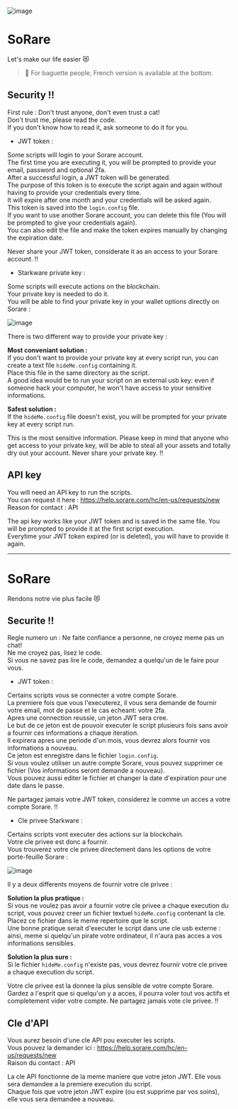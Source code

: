 ![image](https://user-images.githubusercontent.com/116301478/197419985-26485cfc-cb53-4a91-bf2a-f8b6dfce33db.png)

# SoRare
Let's make our life easier :heart_eyes_cat:

> :bread: For baguette people, French version is available at the bottom.

## Security :bangbang:
First rule : Don't trust anyone, don't even trust a cat!  
Don't trust me, please read the code.  
If you don't know how to read it, ask someone to do it for you.

- JWT token :

Some scripts will login to your Sorare account.  
The first time you are executing it, you will be prompted to provide your email, password and optional 2fa.  
After a successful login, a JWT token will be generated.  
The purpose of this token is to execute the script again and again without having to provide your credentials every time.  
It will expire after one month and your credentials will be asked again.  
This token is saved into the `login.config` file.  
If you want to use another Sorare account, you can delete this file (You will be prompted to give your credentials again).  
You can also edit the file and make the token expires manually by changing the expiration date.

Never share your JWT token, considerate it as an access to your Sorare account. :bangbang:

- Starkware private key :

Some scripts will execute actions on the blockchain.  
Your private key is needed to do it.  
You will be able to find your private key in your wallet options directly on Sorare :

![image](https://user-images.githubusercontent.com/116301478/197422002-5dadfad2-9625-4597-aee3-8235f63e452a.png)

There is two different way to provide your private key :

**Most conveniant solution :**  
If you don't want to provide your private key at every script run, you can create a text file `hideMe.config` containing it.  
Place this file in the same directory as the script.  
A good idea would be to run your script on an external usb key: even if someone hack your computer, he won't have access to your sensitive informations.

**Safest solution :**  
If the `hideMe.config` file doesn't exist, you will be prompted for your private key at every script run.

This is the most sensitive information. Please keep in mind that anyone who get access to your private key, will be able to steal all your assets and totally dry out your account. Never share your private key. :bangbang:

## API key
You will need an API key to run the scripts.  
You can request it here : https://help.sorare.com/hc/en-us/requests/new  
Reason for contact : API

The api key works like your JWT token and is saved in the same file. You will be prompted to provide it at the first script execution.  
Everytime your JWT token expired (or is deleted), you will have to provide it again.

___

# SoRare
Rendons notre vie plus facile :heart_eyes_cat:

## Securite :bangbang:
Regle numero un : Ne faite confiance a personne, ne croyez meme pas un chat!  
Ne me croyez pas, lisez le code.  
Si vous ne savez pas lire le code, demandez a quelqu'un de le faire pour vous.

- JWT token :

Certains scripts vous se connecter a votre compte Sorare.  
La premiere fois que vous l'executerez, il vous sera demande de fournir votre email, mot de passe et le cas echeant: votre 2fa.  
Apres une connection reussie, un jeton JWT sera cree.  
Le but de ce jeton est de pouvoir executer le script plusieurs fois sans avoir a fournir ces informations a chaque iteration.  
Il expirera apres une periode d'un mois, vous devrez alors fournir vos informations a nouveau.  
Ce jeton est enregistre dans le fichier `login.config`.  
Si vous voulez utiliser un autre compte Sorare, vous pouvez supprimer ce fichier (Vos informations seront demande a nouveau).  
Vous pouvez aussi editer le fichier et changer la date d'expiration pour une date dans le passe.

Ne partagez jamais votre JWT token, considerez le comme un acces a votre compte Sorare. :bangbang:

- Cle privee Starkware :

Certains scripts vont executer des actions sur la blockchain.  
Votre cle privee est donc a fournir.  
Vous trouverez votre cle privee directement dans les options de votre porte-feuille Sorare :

![image](https://user-images.githubusercontent.com/116301478/197422002-5dadfad2-9625-4597-aee3-8235f63e452a.png)

Il y a deux differents moyens de fournir votre cle privee :

**Solution la plus pratique :**  
Si vous ne voulez pas avoir a fournir votre cle privee a chaque execution du script, vous pouvez creer un fichier textuel `hideMe.config` contenant la cle.  
Placez ce fichier dans le meme repertoire que le script.  
Une bonne pratique serait d'executer le script dans une cle usb externe : ainsi, meme si quelqu'un pirate votre ordinateur, il n'aura pas acces a vos informations sensibles.

**Solution la plus sure :**  
Si le fichier `hideMe.config` n'existe pas, vous devrez fournir votre cle privee a chaque execution du script.

Votre cle privee est la donnee la plus sensible de votre compte Sorare. Gardez a l'esprit que si quelqu'un y a acces, il pourra voler tout vos actifs et completement vider votre compte. Ne partagez jamais vote cle privee. :bangbang:

## Cle d'API
Vous aurez besoin d'une cle API pou executer les scripts.  
Vous pouvez la demander ici : https://help.sorare.com/hc/en-us/requests/new  
Raison du contact : API

La cle API fonctionne de la meme maniere que votre jeton JWT. Elle vous sera demandee a la premiere execution du script.  
Chaque fois que votre jeton JWT expire (ou est supprime par vos soins), elle vous sera demandee a nouveau.




